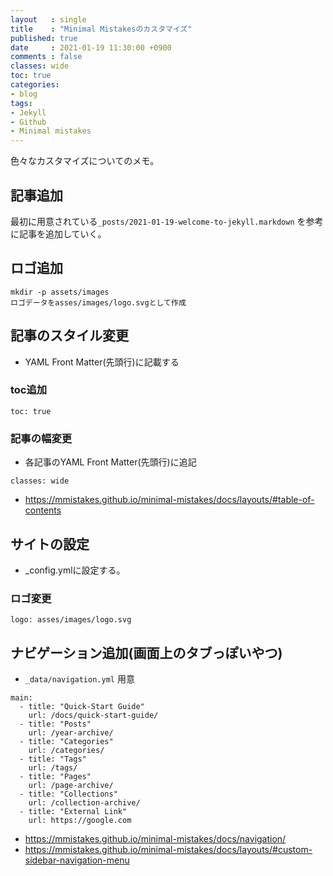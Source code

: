 ```yaml
---
layout   : single
title    : "Minimal Mistakesのカスタマイズ"
published: true
date     : 2021-01-19 11:30:00 +0900
comments : false
classes: wide
toc: true
categories:
- blog
tags:
- Jekyll
- Github
- Minimal mistakes
---
```


色々なカスタマイズについてのメモ。

## 記事追加

最初に用意されている`_posts/2021-01-19-welcome-to-jekyll.markdown` を参考に記事を追加していく。

## ロゴ追加

```
mkdir -p assets/images
ロゴデータをasses/images/logo.svgとして作成
```

## 記事のスタイル変更

* YAML Front Matter(先頭行)に記載する


### toc追加

```
toc: true
```

### 記事の幅変更

* 各記事のYAML Front Matter(先頭行)に追記
```
classes: wide
```

* https://mmistakes.github.io/minimal-mistakes/docs/layouts/#table-of-contents


## サイトの設定

* _config.ymlに設定する。


### ロゴ変更


```
logo: asses/images/logo.svg
```

## ナビゲーション追加(画面上のタブっぽいやつ)


*  `_data/navigation.yml` 用意

```
main:
  - title: "Quick-Start Guide"
    url: /docs/quick-start-guide/
  - title: "Posts"
    url: /year-archive/
  - title: "Categories"
    url: /categories/
  - title: "Tags"
    url: /tags/
  - title: "Pages"
    url: /page-archive/
  - title: "Collections"
    url: /collection-archive/
  - title: "External Link"
    url: https://google.com
```

* https://mmistakes.github.io/minimal-mistakes/docs/navigation/
* https://mmistakes.github.io/minimal-mistakes/docs/layouts/#custom-sidebar-navigation-menu
